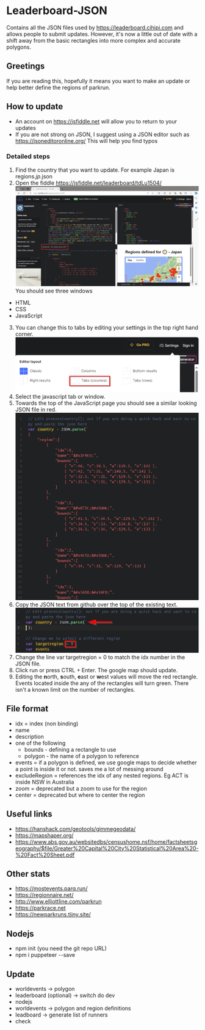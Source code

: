 # Leaderboard-JSON
Contains all the JSON files used by https://leaderboard.cihipi.com and allows people to submit updates. However, it's now a little out of date with a shift away from the basic rectangles into more complex and accurate polygons.
## Greetings
If you are reading this, hopefully it means you want to make an update or help better define the regions of parkrun.
## How to update
- An account on https://jsfiddle.net will allow you to return to your updates
- If you are not strong on JSON, I suggest using a JSON editor such as https://jsoneditoronline.org/ This will help you find typos
### Detailed steps
1. Find the country that you want to update. For example Japan is regions.*jp*.json
2. Open the fiddle https://jsfiddle.net/leaderboard/tdLu1504/ 
![JSFiddler main screen](./images/fiddler.png)
You should see three windows
- HTML
- CSS
- JavaScript
3. You can change this to tabs by editing your settings in the top right hand corner.
![Edit the settings by choosing tabs](./images/tabs.png)
4. Select the javascript tab or window.
5. Towards the top of the JavaScript page you should see a similar looking JSON file in red.
![Existing JSON as an example](./images/json.png)
6. Copy the JSON text from github over the top of the existing text.
![Remove the existing JSON](./images/edithere.png)
7. Change the line var targetregion = 0 to match the idx number in the JSON file.
8. Click run or press CTRL + Enter. The google map should update.
9. Editing the **n**orth, **s**outh, **e**ast or **w**est values will move the red rectangle. Events located inside the any of the rectangles will turn green. There isn't a known limit on the number of rectangles.
## File format
* idx = index (non binding)
* name
* description
* one of the following
	* bounds - defining a rectangle to use
	* polygon - the name of a polygon to reference
* events = if a polygon is defined, we use google maps to decide whether a point is inside it or not. saves me a lot of messing around
* excludeRegion = references the idx of any nested regions. Eg ACT is inside NSW in Australia
* zoom = deprecated but a zoom to use for the region
* center = deprecated but where to center the region

## Useful links
- https://hanshack.com/geotools/gimmegeodata/
- https://mapshaper.org/
- https://www.abs.gov.au/websitedbs/censushome.nsf/home/factsheetsgeography/$file/Greater%20Capital%20City%20Statistical%20Area%20-%20Fact%20Sheet.pdf

## Other stats
- https://mostevents.parq.run/
- https://regionnaire.net/
- http://www.elliottline.com/parkrun
- https://parkrace.net
- https://newparkruns.tiiny.site/

## Nodejs
- npm init (you need the git repo URL)
- npm i puppeteer --save

## Update
- worldevents -> polygon
- leaderboard (optional) -> switch do dev
- nodejs
- worldevents -> polygon and region definitions
- leadboard -> generate list of runners
- check

